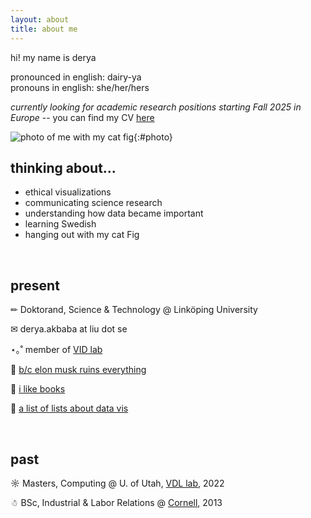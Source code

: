 ```yaml
---
layout: about
title: about me
---
```


hi! my name is derya

<p>pronounced in english: dairy-ya<br>
pronouns in english: she/her/hers<br>
</p>

_currently looking for academic research positions starting Fall 2025 in Europe_ -- you can find my CV [here](/assets/images/Akbaba-CV.pdf)

<section id="about-me" markdown=1>

![photo of me with my cat fig](/assets/images/me.png){:#photo}

## thinking about...

- ethical visualizations
- communicating science research
- understanding how data became important
- learning Swedish
- hanging out with my cat Fig

</section>

<br>

## present

✏ Doktorand, Science & Technology @ Linköping University

✉ derya.akbaba at liu dot se

⋆｡˚ member of [VID lab](https://visidlab.github.io/)

🦋 [b/c elon musk ruins everything](https://bsky.app/profile/gotdairyya.bsky.social)

📖 [i like books](https://app.thestorygraph.com/profile/gotdabooks)

💾 [a list of lists about data vis](https://docs.google.com/spreadsheets/d/e/2PACX-1vS_SZmjPfMUKl9SvwmWno80SdKGW6MNk_BDux0oAnl3KRAeUWZtCGtV1O_Uc-r5SuKBhljZaWlAhmj7/pubhtml)

<br>

## past

☼ Masters, Computing @ U. of Utah, [VDL lab](https://vdl.sci.utah.edu/), 2022

☃ BSc, Industrial & Labor Relations @ [Cornell](https://www.ilr.cornell.edu/), 2013
